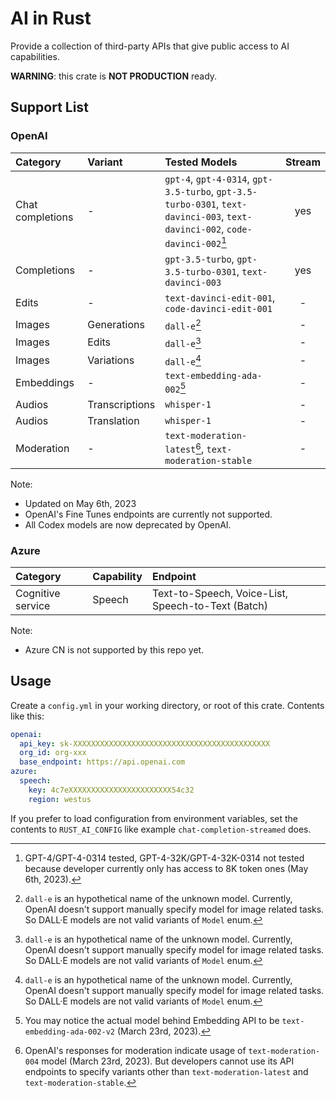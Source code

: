 # AI in Rust

Provide a collection of third-party APIs that give public access to AI capabilities.

**WARNING**: this crate is **NOT PRODUCTION** ready.

## Support List

### OpenAI

| Category         | Variant        | Tested Models            | Stream |
| :--------------- | :------------- | :----------------------- | :----: |
| Chat completions | -              | `gpt-4`, `gpt-4-0314`, `gpt-3.5-turbo`, `gpt-3.5-turbo-0301`, `text-davinci-003`, `text-davinci-002`, `code-davinci-002`[^note_3] | yes    |
| Completions      | -              | `gpt-3.5-turbo`, `gpt-3.5-turbo-0301`, `text-davinci-003`       | yes    |
| Edits            | -              | `text-davinci-edit-001`, `code-davinci-edit-001`  | -      |
| Images           | Generations    | `dall-e`[^note_1]        | -      |
| Images           | Edits          | `dall-e`[^note_1]        | -      |
| Images           | Variations     | `dall-e`[^note_1]        | -      |
| Embeddings       | -              | `text-embedding-ada-002`[^note_4] | -      |
| Audios           | Transcriptions | `whisper-1`              | -      |
| Audios           | Translation    | `whisper-1`              | -      |
| Moderation       | -              | `text-moderation-latest`[^note_2], `text-moderation-stable` | -      |

Note:
- Updated on May 6th, 2023
- OpenAI's Fine Tunes endpoints are currently not supported.
- All Codex models are now deprecated by OpenAI.

### Azure

| Category          | Capability | Endpoint       |
| :---------------- | :--------- | :------------- |
| Cognitive service | Speech     | Text-to-Speech, Voice-List, Speech-to-Text (Batch) |

Note: 
- Azure CN is not supported by this repo yet.

## Usage

Create a `config.yml` in your working directory, or root of this crate. Contents like this:

```yaml
openai:
  api_key: sk-XXXXXXXXXXXXXXXXXXXXXXXXXXXXXXXXXXXXXXXXXXXX
  org_id: org-xxx
  base_endpoint: https://api.openai.com
azure:
  speech:
    key: 4c7eXXXXXXXXXXXXXXXXXXXXXXX54c32
    region: westus
```

If you prefer to load configuration from environment variables, set the contents to `RUST_AI_CONFIG` like example `chat-completion-streamed` does.

[^note_1]: `dall-e` is an hypothetical name of the unknown model. Currently, OpenAI doesn't support manually specify model for image related tasks. So DALL·E models are not valid variants of `Model` enum.

[^note_2]: OpenAI's responses for moderation indicate usage of `text-moderation-004` model (March 23rd, 2023). But developers cannot use its API endpoints to specify variants other than `text-moderation-latest` and `text-moderation-stable`.

[^note_3]: GPT-4/GPT-4-0314 tested, GPT-4-32K/GPT-4-32K-0314 not tested because developer currently only has access to 8K token ones (May 6th, 2023).

[^note_4]: You may notice the actual model behind Embedding API to be `text-embedding-ada-002-v2` (March 23rd, 2023).